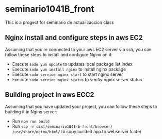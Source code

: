# seminario1041B_front

This is a progect for seminario de actualizaccion class

## Nginx install and configure steps in aws EC2

 Assuming that you're connected to your aws EC2 server via ssh, you can follow these steps to install and configure Nginx on it:
- Execute ``sudo yum update`` to updates local package list index
- Execute ``sudo yum install nginx`` to install nginx package
- Execute ``sudo service nginx start`` to start nginx server
- Execute ``sudo service nginx status`` to verifiy nginx server status

## Building project in aws ECC2
Assuming that you have updated your project, you can follow these steps to building it in Nginx server: 
- Run ``npm run build``
- Run ``scp -r dist/seminario1041-b-front/browser/  /usr/share/nginx/html/`` to copy builded app to webserver folder

